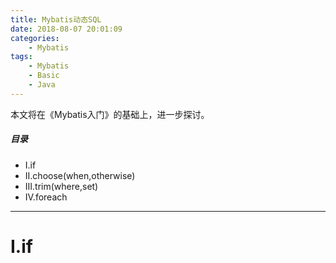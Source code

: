 ```yaml
---
title: Mybatis动态SQL
date: 2018-08-07 20:01:09
categories:
    - Mybatis
tags:
    - Mybatis
    - Basic
    - Java
---
```


本文将在《Mybatis入门》的基础上，进一步探讨。

<!-- more -->

##### 目录
+ I.if
+ II.choose(when,otherwise)
+ III.trim(where,set)
+ IV.foreach

---

# I.if
